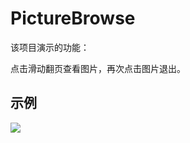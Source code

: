 # PictureBrowse

该项目演示的功能：

点击滑动翻页查看图片，再次点击图片退出。

示例
-------

![](https://github.com/cying112115/PictureBrowse/blob/develop/images/device-2017-05-20-175354.gif) 
